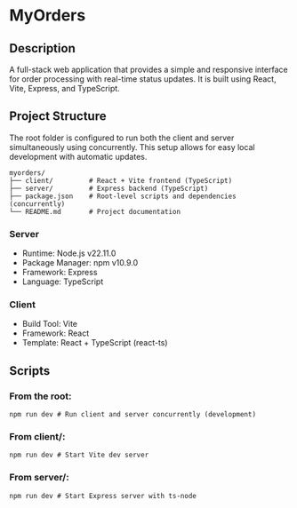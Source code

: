 # MyOrders

## Description

A full-stack web application that provides a simple and responsive interface for order processing with real-time status updates. It is built using React, Vite, Express, and TypeScript.

## Project Structure

The root folder is configured to run both the client and server simultaneously using concurrently. This setup allows for easy local development with automatic updates.

```
myorders/
├── client/         # React + Vite frontend (TypeScript)
├── server/         # Express backend (TypeScript)
├── package.json    # Root-level scripts and dependencies (concurrently)
└── README.md       # Project documentation
```

### Server

- Runtime: Node.js v22.11.0
- Package Manager: npm v10.9.0
- Framework: Express
- Language: TypeScript

### Client

- Build Tool: Vite
- Framework: React
- Template: React + TypeScript (react-ts)

## Scripts

### From the root:

`npm run dev # Run client and server concurrently (development)`

### From client/:

`npm run dev # Start Vite dev server`

### From server/:

`npm run dev # Start Express server with ts-node`
